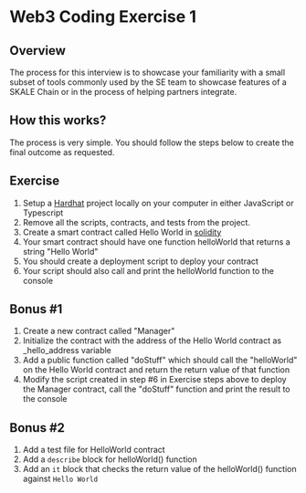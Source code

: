 # Web3 Coding Exercise 1

## Overview
The process for this interview is to showcase your familiarity with a small subset of tools commonly used by
the SE team to showcase features of a SKALE Chain or in the process of helping partners integrate.

## How this works?
The process is very simple. You should follow the steps below to create the final outcome as requested.

## Exercise
1. Setup a [Hardhat](https://hardhat.org) project locally on your computer in either JavaScript or Typescript
2. Remove all the scripts, contracts, and tests from the project.
3. Create a smart contract called Hello World in [solidity](https://docs.soliditylang.org/en/v0.8.17) 
4. Your smart contract should have one function helloWorld that returns a string "Hello World"
5. You should create a deployment script to deploy your contract
6. Your script should also call and print the helloWorld function to the console

## Bonus #1
1. Create a new contract called "Manager"
2. Initialize the contract with the address of the Hello World contract as _hello_address variable
3. Add a public function called "doStuff" which should call the "helloWorld" on the Hello World contract and return the return value of that function
4. Modify the script created in step #6 in Exercise steps above to deploy the Manager contract, call the "doStuff" function and print the result to the console

## Bonus #2
1. Add a test file for HelloWorld contract
2. Add a `describe` block for helloWorld() function
3. Add an `it` block that checks the return value of the helloWorld() function against `Hello World`

